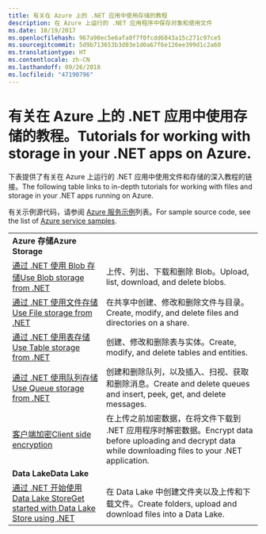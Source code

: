 ```yaml
---
title: 有关在 Azure 上的 .NET 应用中使用存储的教程
description: 在 Azure 上运行的 .NET 应用程序中保存对象和使用文件
ms.date: 10/19/2017
ms.openlocfilehash: 967a90ec5e6afa0f7f0fcdd6843a15c271c97ce5
ms.sourcegitcommit: 5d9b713653b3d03e1d0a67f6e126ee399d1c2a60
ms.translationtype: HT
ms.contentlocale: zh-CN
ms.lasthandoff: 09/26/2018
ms.locfileid: "47190796"
---
```

# <a name="tutorials-for-working-with-storage-in-your-net-apps-on-azure"></a><span data-ttu-id="28d78-103">有关在 Azure 上的 .NET 应用中使用存储的教程。</span><span class="sxs-lookup"><span data-stu-id="28d78-103">Tutorials for working with storage in your .NET apps on Azure.</span></span>

<span data-ttu-id="28d78-104">下表提供了有关在 Azure 上运行的 .NET 应用中使用文件和存储的深入教程的链接。</span><span class="sxs-lookup"><span data-stu-id="28d78-104">The following table links to in-depth tutorials for working with files and storage in your .NET apps running on Azure.</span></span>

<span data-ttu-id="28d78-105">有关示例源代码，请参阅 [Azure 服务示例](https://azure.microsoft.com/resources/samples/?platform=dotnet)列表。</span><span class="sxs-lookup"><span data-stu-id="28d78-105">For sample source code, see the list of [Azure service samples](https://azure.microsoft.com/resources/samples/?platform=dotnet).</span></span>

| | |
|---|---|
| <span data-ttu-id="28d78-106">**Azure 存储**</span><span class="sxs-lookup"><span data-stu-id="28d78-106">**Azure Storage**</span></span> ||
| <span data-ttu-id="28d78-107">[通过 .NET 使用 Blob 存储][1]</span><span class="sxs-lookup"><span data-stu-id="28d78-107">[Use Blob storage from .NET][1]</span></span> | <span data-ttu-id="28d78-108">上传、列出、下载和删除 Blob。</span><span class="sxs-lookup"><span data-stu-id="28d78-108">Upload, list, download, and delete blobs.</span></span> |
| <span data-ttu-id="28d78-109">[通过 .NET 使用文件存储][4]</span><span class="sxs-lookup"><span data-stu-id="28d78-109">[Use File storage from .NET][4]</span></span> | <span data-ttu-id="28d78-110">在共享中创建、修改和删除文件与目录。</span><span class="sxs-lookup"><span data-stu-id="28d78-110">Create, modify, and delete files and directories on a share.</span></span> | 
| <span data-ttu-id="28d78-111">[通过 .NET 使用表存储][3]</span><span class="sxs-lookup"><span data-stu-id="28d78-111">[Use Table storage from .NET][3]</span></span> | <span data-ttu-id="28d78-112">创建、修改和删除表与实体。</span><span class="sxs-lookup"><span data-stu-id="28d78-112">Create, modify, and delete tables and entities.</span></span> |
| <span data-ttu-id="28d78-113">[通过 .NET 使用队列存储][2]</span><span class="sxs-lookup"><span data-stu-id="28d78-113">[Use Queue storage from .NET][2]</span></span> | <span data-ttu-id="28d78-114">创建和删除队列，以及插入、扫视、获取和删除消息。</span><span class="sxs-lookup"><span data-stu-id="28d78-114">Create and delete queues and insert, peek, get, and delete messages.</span></span> |
| <span data-ttu-id="28d78-115">[客户端加密][5]</span><span class="sxs-lookup"><span data-stu-id="28d78-115">[Client side encryption][5]</span></span> | <span data-ttu-id="28d78-116">在上传之前加密数据，在将文件下载到 .NET 应用程序时解密数据。</span><span class="sxs-lookup"><span data-stu-id="28d78-116">Encrypt data before uploading and decrypt data while downloading files to your .NET application.</span></span> 
|<span data-ttu-id="28d78-117">**Data Lake**</span><span class="sxs-lookup"><span data-stu-id="28d78-117">**Data Lake**</span></span>||
| <span data-ttu-id="28d78-118">[通过 .NET 开始使用 Data Lake Store][6]</span><span class="sxs-lookup"><span data-stu-id="28d78-118">[Get started with Data Lake Store using .NET][6]</span></span> | <span data-ttu-id="28d78-119">在 Data Lake 中创建文件夹以及上传和下载文件。</span><span class="sxs-lookup"><span data-stu-id="28d78-119">Create folders, upload and download files into a Data Lake.</span></span> | 

[1]: /azure/storage/storage-dotnet-how-to-use-blobs
[2]: /azure/storage/storage-dotnet-how-to-use-queues
[3]: /azure/storage/storage-dotnet-how-to-use-tables
[4]: /azure/storage/storage-dotnet-how-to-use-files
[5]: /azure/storage/storage-client-side-encryption
[6]: /azure/data-lake-store/data-lake-store-get-started-net-sdk